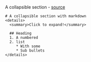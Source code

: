 A collapsible section - [source](https://gist.github.com/pierrejoubert73/902cc94d79424356a8d20be2b382e1ab)
```
# A collapsible section with markdown
<details>
  <summary>Click to expand!</summary>
  
  ## Heading
  1. A numbered
  2. list
     * With some
     * Sub bullets
</details>
```
